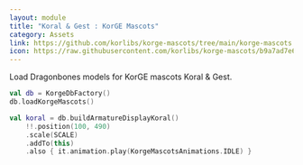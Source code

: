 ```yaml
---
layout: module
title: "Koral & Gest : KorGE Mascots"
category: Assets
link: https://github.com/korlibs/korge-mascots/tree/main/korge-mascots
icon: https://raw.githubusercontent.com/korlibs/korge-mascots/b9a7ad7e6dcd51cdc61b41b57e86a9452c872e55/3d/korge-models/Pose_2.jpg?raw=true
---
```


Load Dragonbones models for KorGE mascots Koral & Gest.

```kotlin
val db = KorgeDbFactory()
db.loadKorgeMascots()

val koral = db.buildArmatureDisplayKoral()
    !!.position(100, 490)
    .scale(SCALE)
    .addTo(this)
    .also { it.animation.play(KorgeMascotsAnimations.IDLE) }
```